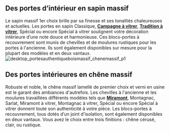 ## Des portes d’intérieur en sapin massif
Le sapin massif 1er choix brille par sa finesse et ses tonalités chaleureuses et actuelles. Les portes en sapin Classique, [**Campagne à vitrer**](/bloc-porte-campagne-sapin-massif-a-vitrer-FPC2403411), [**Tradition à vitrer**](/bloc-porte-tradition-sapin-massif-a-vitrer-FPC2403491), Spécial ou encore Spécial à vitrer soulignent votre décoration intérieure d’une note douce et harmonieuse.
Ces blocs-portes à recouvrement sont munis de chevilles et de moulures rustiques pour les portes à l'ancienne. Ils sont également disponibles sur mesure pour la plupart des modèles et en deux vantaux.
![desktop_portesauthentiqueboismassif_chenemassif_p1](//statics.lapeyre.fr/img/contrib/2bdd4da30020523f/desktop_portesauthentiqueboismassif_chenemassif_p1.jpg)
## Des portes intérieures en chêne massif
Robuste et noble, le chêne massif lamellé de premier choix et verni en usine est le garant des ambiances d'autrefois. Les chevilles à l'ancienne et les moulures travaillées différents modèles tels que [**Miramont**](/bloc-porte-miramont-chene-massif-FPC2403652), Montagnac, Sarlat, Miramont à vitrer, Montagnac à vitrer, Spécial ou encore Spécial à vitrer donnent toute son authenticité à votre pièce.
Les blocs-portes à recouvrement, tous dotés d’un joint d'isolation, sont également disponibles en deux vantaux.
Vous avez le choix entre trois finitions : chêne cérusé, clair, ou rustique.